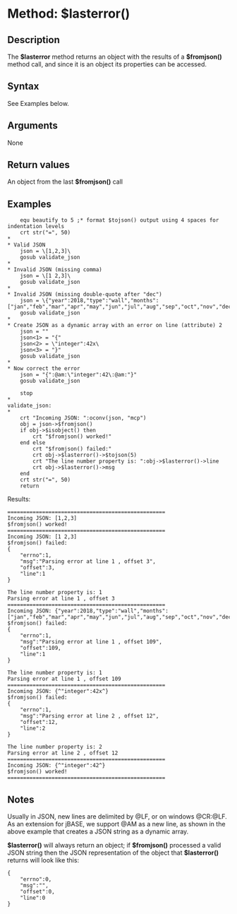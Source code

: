 # Method: $lasterror()

<PageHeader /> 

## Description

The **$lasterror** method returns an object with the results of a **\$fromjson()** method call, and since it is an object its properties can be accessed.

## Syntax

See Examples below.

## Arguments

None

## Return values

An object from the last **$fromjson()** call

## Examples

```
    equ beautify to 5 ;* format $tojson() output using 4 spaces for indentation levels
    crt str("=", 50)
*
* Valid JSON
    json = \[1,2,3]\
    gosub validate_json
*
* Invalid JSON (missing comma)
    json = \[1 2,3]\
    gosub validate_json
*
* Invalid JSON (missing double-quote after "dec")
    json = \{"year":2018,"type":"wall","months":["jan","feb","mar","apr","may","jun","jul","aug","sep","oct","nov","dec]}\
    gosub validate_json
*
* Create JSON as a dynamic array with an error on line (attribute) 2
    json = ""
    json<1> = "{"
    json<2> = \"integer":42x\
    json<3> = "}"
    gosub validate_json
*
* Now correct the error
    json = "{":@am:\"integer":42\:@am:"}"
    gosub validate_json

    stop
*
validate_json:
*
    crt "Incoming JSON: ":oconv(json, "mcp")
    obj = json->$fromjson()
    if obj->$isobject() then
        crt "$fromjson() worked!"
    end else
        crt "$fromjson() failed:"
        crt obj->$lasterror()->$tojson(5)
        crt "The line number property is: ":obj->$lasterror()->line
        crt obj->$lasterror()->msg
    end
    crt str("=", 50)
    return
```

Results:

```
==================================================
Incoming JSON: [1,2,3]
$fromjson() worked!
==================================================
Incoming JSON: [1 2,3]
$fromjson() failed:
{
    "errno":1,
    "msg":"Parsing error at line 1 , offset 3",
    "offset":3,
    "line":1
}

The line number property is: 1
Parsing error at line 1 , offset 3
==================================================
Incoming JSON: {"year":2018,"type":"wall","months":["jan","feb","mar","apr","may","jun","jul","aug","sep","oct","nov","dec]}
$fromjson() failed:
{
    "errno":1,
    "msg":"Parsing error at line 1 , offset 109",
    "offset":109,
    "line":1
}

The line number property is: 1
Parsing error at line 1 , offset 109
==================================================
Incoming JSON: {^"integer":42x^}
$fromjson() failed:
{
    "errno":1,
    "msg":"Parsing error at line 2 , offset 12",
    "offset":12,
    "line":2
}

The line number property is: 2
Parsing error at line 2 , offset 12
==================================================
Incoming JSON: {^"integer":42^}
$fromjson() worked!
==================================================
```

## Notes

Usually in JSON, new lines are delimited by @LF, or on windows @CR:@LF. As an extension for jBASE, we support @AM as a new line, as shown in the above example that creates a JSON string as a dynamic array.

**\$lasterror()** will always return an object; if **\$fromjson()** processed a valid JSON string then the JSON representation of the object that **$lasterror()** returns will look like this:

```
{
    "errno":0,
    "msg":"",
    "offset":0,
    "line":0
}
```
